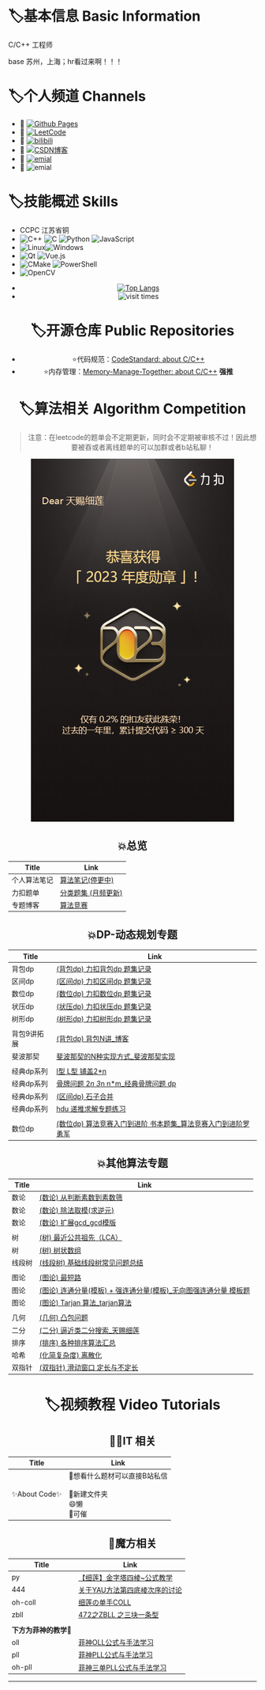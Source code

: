 # :label:基本信息 Basic Information

C/C++ 工程师

base 苏州，上海；hr看过来啊！！！

# :label:个人频道 Channels

* 🔗 [![Github Pages](https://img.shields.io/badge/github%20pages-121013?style=for-the-badge&logo=github&logoColor=white)](https://github.com/cuber-lotus)
* 🔗 [![LeetCode](https://img.shields.io/badge/LeetCode-000000?style=for-the-badge&logo=LeetCode&logoColor=#d16c06)](https://leetcode.cn/u/cuber-lotus/)
* 🔗 [![bilibili](https://img.shields.io/badge/bilibili-天赐细莲-pink)](https://space.bilibili.com/8172252)
* 🔗 [![CSDN博客](https://img.shields.io/badge/CSDN-天赐细莲-orange)](https://blog.csdn.net/CUBE_lotus?type=blog)
* 🔗 [![emial](https://img.shields.io/badge/email-1539349804@qq.com-blue)](1539349804@qq.com)
* 🔗 ![emial](https://img.shields.io/badge/QQ群-817328828-sky)



# :label:技能概述 Skills

- CCPC 江苏省铜
- ![C++](https://img.shields.io/badge/c++-%2300599C.svg?style=for-the-badge&logo=c%2B%2B&logoColor=white) ![C](https://img.shields.io/badge/c-%2300599C.svg?style=for-the-badge&logo=c&logoColor=white) ![Python](https://img.shields.io/badge/python-3670A0?style=for-the-badge&logo=python&logoColor=ffdd54) ![JavaScript](https://img.shields.io/badge/javascript-%23323330.svg?style=for-the-badge&logo=javascript&logoColor=%23F7DF1E) 
-  ![Linux](https://img.shields.io/badge/Linux-FCC624?style=for-the-badge&logo=linux&logoColor=black)![Windows](https://img.shields.io/badge/Windows-0078D6?style=for-the-badge&logo=windows&logoColor=white) 
- ![Qt](https://img.shields.io/badge/Qt-%23217346.svg?style=for-the-badge&logo=Qt&logoColor=white) ![Vue.js](https://img.shields.io/badge/vuejs-%2335495e.svg?style=for-the-badge&logo=vuedotjs&logoColor=%234FC08D) 
- ![CMake](https://img.shields.io/badge/CMake-%23008FBA.svg?style=for-the-badge&logo=cmake&logoColor=white) ![PowerShell](https://img.shields.io/badge/PowerShell-%235391FE.svg?style=for-the-badge&logo=powershell&logoColor=white)
- ![OpenCV](https://img.shields.io/badge/opencv-%23white.svg?style=for-the-badge&logo=opencv&logoColor=white) 

<div align=center>

- [![Top Langs](https://github-readme-stats.vercel.app/api/top-langs/?username=cuber-lotus&layout=pie)](https://github.com/anuraghazra/github-readme-stats)
- ![visit times](https://profile-counter.glitch.me/cuber-lotus/count.svg)

<div>


# :label:开源仓库 Public Repositories

- ⭐代码规范：[CodeStandard: about C/C++](https://github.com/cuber-lotus/CodeStandard)
- ⭐内存管理：[Memory-Manage-Together: about C/C++](https://github.com/cuber-lotus/Memory-Manage-Together) **强推**



# :label:算法相关 Algorithm Competition

> 注意：在leetcode的题单会不定期更新，同时会不定期被审核不过！因此想要被吞或者离线题单的可以加群或者b站私聊！

![leetcode-2023](README.assets/leetcode-2023.png)

## 💥总览

| Title        | Link                                                         |
| ------------ | ------------------------------------------------------------ |
| 个人算法笔记 | [算法笔记(停更中)](https://blog.csdn.net/CUBE_lotus/article/details/115142845) |
| 力扣题单     | [分类题集 (月频更新)](https://leetcode.cn/circle/discuss/vEFf96/) |
| 专题博客     | [算法竞赛](https://blog.csdn.net/cube_lotus/category_11273796.html) |

## 💥DP-动态规划专题

| Title       | Link                                                         |
| ----------- | ------------------------------------------------------------ |
| 背包dp      | [(背包dp) 力扣背包dp 题集记录](https://leetcode.cn/circle/discuss/xC899Q/) |
| 区间dp      | [(区间dp) 力扣区间dp 题集记录](https://leetcode.cn/circle/discuss/BO520a/) |
| 数位dp      | [(数位dp) 力扣数位dp 题集记录](https://leetcode.cn/circle/discuss/rlyap8/) |
| 状压dp      | [(状压dp) 力扣状压dp 题集记录](https://leetcode.cn/circle/discuss/bj3T6u/) |
| 树形dp      | [(树形dp) 力扣树形dp 题集记录](https://leetcode.cn/circle/discuss/saUFdd/) |
|             |                                                              |
| 背包9讲拓展 | [(背包dp) 背包N讲_博客](https://blog.csdn.net/CUBE_lotus/article/details/123803635) |
| 斐波那契    | [斐波那契的N种实现方式_斐波那契实现](https://blog.csdn.net/CUBE_lotus/article/details/124535448) |
|             |                                                              |
| 经典dp系列  | [I型 L型 铺盖2*n](https://blog.csdn.net/CUBE_lotus/article/details/127839691) |
| 经典dp系列  | [骨牌问题 2*n 3*n n*m_经典骨牌问题 dp](https://blog.csdn.net/CUBE_lotus/article/details/127895641) |
| 经典dp系列  | [(区间dp) 石子合并](https://blog.csdn.net/CUBE_lotus/article/details/126633896) |
| 经典dp系列  | [hdu 递推求解专题练习](https://blog.csdn.net/CUBE_lotus/article/details/127955857) |
|             |                                                              |
| 数位dp      | [(数位dp) 算法竞赛入门到进阶 书本题集_算法竞赛入门到进阶罗勇军](https://blog.csdn.net/CUBE_lotus/article/details/127098613) |

## 💥其他算法专题

| Title  | Link                                                         |
| ------ | ------------------------------------------------------------ |
| 数论   | [(数论) 从判断素数到素数筛](https://blog.csdn.net/CUBE_lotus/article/details/122456109) |
| 数论   | [(数论) 除法取模(求逆元)](https://blog.csdn.net/CUBE_lotus/article/details/127592783) |
| 数论   | [(数论) 扩展gcd_gcd模版](https://blog.csdn.net/CUBE_lotus/article/details/127418139) |
|        |                                                              |
| 树     | [(树) 最近公共祖先（LCA）](https://blog.csdn.net/CUBE_lotus/article/details/126065519) |
| 树     | [(树) 树状数组](https://blog.csdn.net/CUBE_lotus/article/details/125430922) |
| 线段树 | [(线段树) 基础线段树常见问题总结](https://blog.csdn.net/CUBE_lotus/article/details/126023573) |
|        |                                                              |
| 图论   | [(图论) 最短路](https://blog.csdn.net/CUBE_lotus/article/details/122929706) |
| 图论   | [(图论) 连通分量(模板) + 强连通分量(模板)_无向图强连通分量 模板题](https://blog.csdn.net/CUBE_lotus/article/details/125475905) |
| 图论   | [(图论) Tarjan 算法_tarjan算法](https://blog.csdn.net/CUBE_lotus/article/details/125284917) |
|        |                                                              |
| 几何   | [(几何) 凸包问题](https://blog.csdn.net/CUBE_lotus/article/details/125418673) |
| 二分   | [(二分) 逼近类二分搜索_天赐细莲](https://blog.csdn.net/CUBE_lotus/article/details/123902484) |
| 排序   | [(排序) 各种排序算法汇总](https://blog.csdn.net/CUBE_lotus/article/details/123448097) |
| 哈希   | [(化简复杂度) 离散化](https://blog.csdn.net/CUBE_lotus/article/details/122330063) |
| 双指针 | [(双指针) 滑动窗口 定长与不定长](https://blog.csdn.net/CUBE_lotus/article/details/122803009) |



# :label:视频教程 Video Tutorials

## 👨‍💻IT 相关

| Title        | Link                                                         |
| ------------ | ------------------------------------------------------------ |
| ✨About Code✨ | 📨想看什么题材可以直接B站私信<br /><br />:page_facing_up:新建文件夹<br />😄懒<br />👋可催 |

## 🏁魔方相关

| Title                 | Link                                                         |
| --------------------- | ------------------------------------------------------------ |
| py                    | [【细莲】金字塔四棱~公式教学](https://www.bilibili.com/video/BV194411R7Ag/?spm_id_from=333.999.0.0) |
| 444                   | [关于YAU方法第四底棱次序的讨论](https://www.bilibili.com/video/BV1rf4y127qo) |
| oh-coll               | [细莲の单手COLL](https://www.bilibili.com/read/cv1000921/)   |
| zbll                  | [472之ZBLL 之三块一条型](https://www.bilibili.com/read/cv1243140/) |
|                       |                                                              |
| **下方为菲神的教学**👋 |                                                              |
| oll                   | [菲神OLL公式与手法学习](https://www.bilibili.com/video/BV1ax411o7sa) |
| pll                   | [菲神PLL公式与手法学习](https://www.bilibili.com/video/BV1z4411H7BK) |
| oh-pll                | [菲神三单PLL公式与手法学习](https://www.bilibili.com/video/BV1uJ411x7xE) |

---
